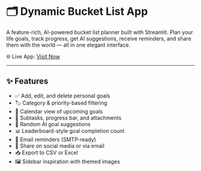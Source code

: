 # 🗂️ Dynamic Bucket List App

A feature-rich, AI-powered bucket list planner built with Streamlit. Plan your life goals, track progress, get AI suggestions, receive reminders, and share them with the world — all in one elegant interface.

🌐 Live App: [Visit Now](https://h8ckbfmskzjunm2crdqh7r.streamlit.app)

---

## ✨ Features

- ✅ Add, edit, and delete personal goals
- 🏷️ Category & priority-based filtering
- 📅 Calendar view of upcoming goals
- 🎯 Subtasks, progress bar, and attachments
- 🧠 Random AI goal suggestions
- 📊 Leaderboard-style goal completion count
- 📧 Email reminders (SMTP-ready)
- 🔗 Share on social media or via email
- 📥 Export to CSV or Excel
- 🖼️ Sidebar inspiration with themed images

